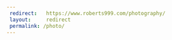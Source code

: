 ```yaml
---
 redirect:   https://www.roberts999.com/photography/
 layout:     redirect
 permalink: /photo/
---
```

